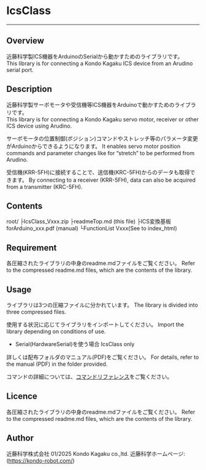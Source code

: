 # IcsClass
---
## Overview
近藤科学製ICS機器をArduinoのSerialから動かすためのライブラリです。  
This library is for connecting a Kondo Kagaku ICS device from an Arudino serial port.


## Description
近藤科学製サーボモータや受信機等ICS機器をArduinoで動かすためのライブラリです。  
This library is for connecting a Kondo Kagaku servo motor, receiver or other ICS device using Arudino.

サーボモータの位置制御(ポジション)コマンドやストレッチ等のパラメータ変更がArduinoからできるようになります。
 It enables servo motor position commands and parameter changes like for “stretch” to be performed from Arudino.

受信機(KRR-5FH)に接続することで、送信機(KRC-5FH)からのデータも取得できます。
By connecting to a receiver (KRR-5FH), data can also be acquired from a transmitter (KRC-5FH).

## Contents
root/
 ├IcsClass_Vxxx.zip
 ├readmeTop.md (this file)
 ├ICS変換基板forArduino_xxx.pdf (manual)
 └FunctionList Vxxx(See to index_html)

## Requirement
各圧縮されたライブラリの中身のreadme.mdファイルをご覧ください。
Refer to the compressed readme.md files, which are the contents of the library.

## Usage
ライブラリは3つの圧縮ファイルに分かれています。
The library is divided into three compressed files.

使用する状況に応じてライブラリをインポートしてください。
Import the library depending on conditions of use.

* Serial(HardwareSerial)を使う場合
IcsClass only

詳しくは配布フォルダのマニュアル(PDF)をご覧ください。
For details, refer to the manual (PDF) in the folder provided.

コマンドの詳細については、[コマンドリファレンス](https://kondo-robot.com/faq/ics3-5_3-6softwaremanual_2)をご覧ください。


## Licence
各圧縮されたライブラリの中身のreadme.mdファイルをご覧ください。
Refer to the compressed readme.md files, which are the contents of the library.

## Author
近藤科学株式会社  01/2025
Kondo Kagaku co.,ltd.
近藤科学ホームページ:(<https://kondo-robot.com/>)

